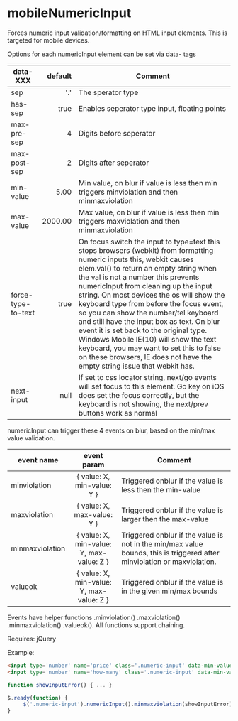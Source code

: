 mobileNumericInput
==================

Forces numeric input validation/formatting on HTML input elements. This is targeted for mobile devices.

Options for each numericInput element can be set via data- tags

|data-XXX|default|Comment|
|--------|------:|-------|
|sep|'.'|The sperator type|
|has-sep|true|Enables seperator type input, floating points|
|max-pre-sep|4|Digits before seperator|
|max-post-sep|2|Digits after seperator|
|min-value|5.00|Min value, on blur if value is less then min triggers minviolation and then minmaxviolation|
|max-value|2000.00|Max value, on blur if value is less then min triggers maxviolation and then minmaxviolation|
|force-type-to-text|true|On focus switch the input to type=text this stops browsers (webkit) from formatting numeric inputs this, webkit causes elem.val() to return an empty string when the val is not a number this prevents numericInput from cleaning up the input string. On most devices the os will show the keyboard type from before the focus event, so you can show the number/tel keyboard and still have the input box as text.  On blur event it is set back to the original type.  Windows Mobile IE(10) will show the text keyboard, you may want to set this to false on these browsers, IE does not have the empty string issue that webkit has.| 
|next-input|null|If set to css locator string, next/go events will set focus to this element.  Go key on iOS does set the focus correctly, but the keyboard is not showing, the next/prev buttons work as normal|

numericInput can trigger these 4 events on blur, based on the min/max value validation.

|event name|event param|Comment|
|----------|:---------:|-------|
|minviolation|{ value: X, min-value: Y }|Triggered onblur if the value is less then the min-value|
|maxviolation|{ value: X, max-value: Y }|Triggered onblur if the value is larger then the max-value|
|minmaxviolation|{ value: X, min-value: Y, max-value: Z }|Triggered onblur if the value is not in the min/max value bounds, this is triggered after minviolation or maxviolation.|
|valueok|{ value: X, min-value: Y, max-value: Z }|Triggered onblur if the value is in the given min/max bounds|

Events have helper functions .minviolation() .maxviolation() .minmaxviolation() .valueok().
All functions support chaining.

Requires: jQuery

Example:

```html
<input type='number' name='price' class='.numeric-input' data-min-value='20.00' data-max-value='9999.99' max-pre-sep='4'/>
<input type='number' name='how-many' class='.numeric-input' data-min-value='1' data-max-value='500' max-pre-sep='3' has-sep='false'/>
```

```javascript
function showInputError() { ... }

$.ready(function) {
     $('.numeric-input').numericInput().minmaxviolation(showInputError);
}
```

